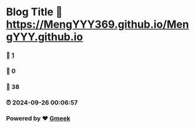 # Blog Title :link: https://MengYYY369.github.io/MengYYY.github.io 
### :page_facing_up: [1](https://MengYYY369.github.io/MengYYY.github.io/tag.html) 
### :speech_balloon: 0 
### :hibiscus: 38 
### :alarm_clock: 2024-09-26 00:06:57 
### Powered by :heart: [Gmeek](https://github.com/Meekdai/Gmeek)
